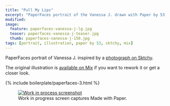 ```yaml
---
title: "Pull My Lips"
excerpt: "PaperFaces portrait of the Vanessa J. drawn with Paper by 53 on an iPad."
modified: 
image: 
  feature: paperfaces-vanessa-j-lg.jpg
  teaser: paperfaces-vanessa-j-teaser.jpg
  thumb: paperfaces-vanessa-j-150.jpg
tags: [portrait, illustration, paper by 53, sktchy, mix]
---
```


PaperFaces portrait of Vanessa J. inspired by a [photograph on Sktchy](http://sktchy.com/FxLxqH).

The original illustration is [available on Mix](https://mix.fiftythree.com/11098-Michael-Rose/1420093) if you want to rework it or get a closer look.

{% include boilerplate/paperfaces-3.html %}

<figure>
  <a href="{{ site.url }}/images/paperfaces-vanessa-j-process-1-lg.jpg"><img src="{{ site.url }}/images/paperfaces-vanessa-j-process-1-900.jpg" alt="Work in process screenshot"></a>
  <figcaption>Work in progress screen captures Made with Paper.</figcaption>
</figure>
